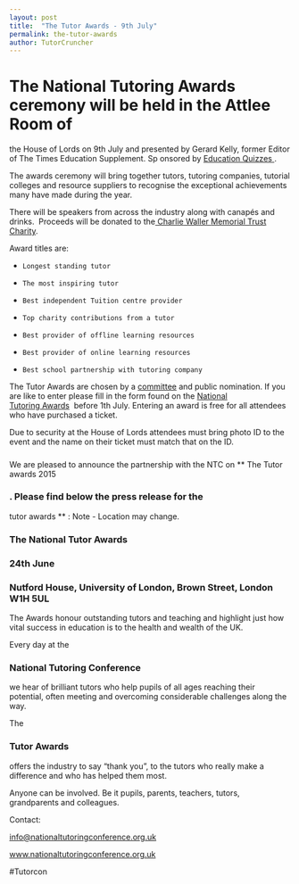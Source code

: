 ```yaml
---
layout: post
title:  "The Tutor Awards - 9th July"
permalink: the-tutor-awards
author: TutorCruncher
---
```

###

# The National Tutoring Awards ceremony will be held in the Attlee Room of
the House of Lords on  9th  July  and presented by Gerard Kelly, former Editor
of The Times Education Supplement. Sp  onsored by [ Education Quizzes
](http://m.educationquizzes.com/) .

The awards ceremony will bring together tutors, tutoring companies, tutorial colleges and resource suppliers to recognise the exceptional achievements many have made during the year. 

There will be speakers from across the industry along with canapés and drinks. 
Proceeds will be donated to the[ Charlie](http://www.cwmt.org.uk/)[ Waller ](http://www.cwmt.org.uk/)[Memorial Trust Charity](http://www.cwmt.org.uk/).

Award titles are:  

*     Longest standing tutor

*     The most inspiring tutor 

*     Best independent Tuition centre provider

*     Top charity contributions from a tutor

*     Best provider of offline learning resources 

*     Best provider of online learning resources 

*     Best school partnership with tutoring company

The Tutor Awards are chosen by a [committee](https://malachy-guinness-burw.squarespace.com/committee) and public nomination. If you are like to enter please fill in the form found on the [National Tutoring Awards](http://www.nationaltutoringconference.org.uk/national-tutoring-awards/)  before 1th July. Entering an award is free for all attendees who have purchased a ticket. 

Due to security at the House of Lords attendees must bring photo ID to the event and the name on their ticket must match that on the ID.

#####

We are pleased to announce the partnership with the NTC on ** The Tutor awards
2015 

### . Please find below the press release for the

tutor awards ** :
Note - Location may change.

### The National Tutor Awards

### 24th June

### Nutford House, University of London, Brown Street, London W1H 5UL

The Awards honour outstanding tutors and teaching and highlight just how vital
success in education is to the health and wealth of the UK.

Every day at the 

### National Tutoring Conference

we hear of brilliant
tutors who help pupils of all ages reaching their potential, often meeting and
overcoming considerable challenges along the way.

The 

### Tutor Awards

offers the industry to say “thank you”, to the tutors
who really make a difference and who has helped them most.

Anyone can be involved. Be it pupils, parents, teachers, tutors, grandparents
and colleagues.

Contact:

[ info@nationaltutoringconference.org.uk
](mailto:info@nationaltutoringconference.org.uk)

[ www.nationaltutoringconference.org.uk
](http://www.nationaltutoringconference.org.uk/)

#Tutorcon
